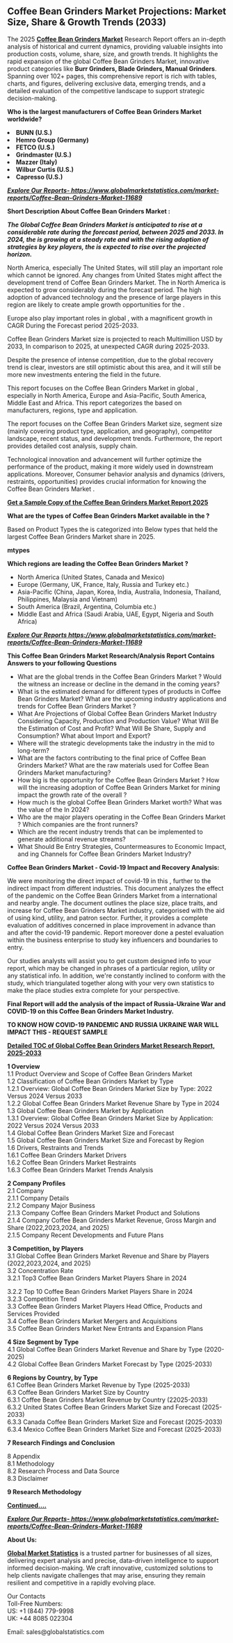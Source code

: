 <h2>Coffee Bean Grinders Market Projections: Market Size, Share & Growth Trends (2033)</h2><p>The 2025 <strong><a href="https://www.globalmarketstatistics.com/market-reports/Coffee-Bean-Grinders-Market-11689">Coffee Bean Grinders Market</a></strong> Research Report offers an in-depth analysis of historical and current dynamics, providing valuable insights into production costs, volume, share, size, and growth trends. It highlights the rapid expansion of the global Coffee Bean Grinders Market, innovative product categories like <strong>Burr Grinders, Blade Grinders, Manual Grinders</strong>. Spanning over 102+ pages, this comprehensive report is rich with tables, charts, and figures, delivering exclusive data, emerging trends, and a detailed evaluation of the competitive landscape to support strategic decision-making.</p><p><strong>Who is the largest manufacturers of Coffee Bean Grinders Market worldwide?</strong></p><p><strong><li>BUNN (U.S.)<li>Hemro Group (Germany)<li>FETCO (U.S.)<li>Grindmaster (U.S.)<li>Mazzer (Italy)<li>Wilbur Curtis (U.S.)<li>Capresso (U.S.)</strong></p><p><strong><em><a href="https://www.globalmarketstatistics.com/market-reports/Coffee-Bean-Grinders-Market-11689">Explore Our Reports-&nbsp;https://www.globalmarketstatistics.com/market-reports/Coffee-Bean-Grinders-Market-11689</a></em></strong></p><p><strong>Short Description About Coffee Bean Grinders Market :</strong></p><p><strong><em>The Global Coffee Bean Grinders Market is anticipated to rise at a considerable rate during the forecast period, between 2025 and 2033. In 2024, the is growing at a steady rate and with the rising adoption of strategies by key players, the is expected to rise over the projected horizon.</em></strong></p><p>North America, especially The United States, will still play an important role which cannot be ignored. Any changes from United States might affect the development trend of Coffee Bean Grinders Market. The in North America is expected to grow considerably during the forecast period. The high adoption of advanced technology and the presence of large players in this region are likely to create ample growth opportunities for the .</p><p>Europe also play important roles in global , with a magnificent growth in CAGR During the Forecast period 2025-2033.</p><p>Coffee Bean Grinders Market size is projected to reach Multimillion USD by 2033, In comparison to 2025, at unexpected CAGR during 2025-2033.</p><p>Despite the presence of intense competition, due to the global recovery trend is clear, investors are still optimistic about this area, and it will still be more new investments entering the field in the future.</p><p>This report focuses on the Coffee Bean Grinders Market in global , especially in North America, Europe and Asia-Pacific, South America, Middle East and Africa. This report categorizes the based on manufacturers, regions, type and application.</p><p>The report focuses on the Coffee Bean Grinders Market size, segment size (mainly covering product type, application, and geography), competitor landscape, recent status, and development trends. Furthermore, the report provides detailed cost analysis, supply chain.</p><p>Technological innovation and advancement will further optimize the performance of the product, making it more widely used in downstream applications. Moreover, Consumer behavior analysis and dynamics (drivers, restraints, opportunities) provides crucial information for knowing the Coffee Bean Grinders Market .</p><p><strong><a href="https://www.globalmarketstatistics.com/market-reports/Coffee-Bean-Grinders-Market-11689">Get a Sample Copy of the Coffee Bean Grinders Market Report 2025</a></strong></p><p><strong>What are the types of Coffee Bean Grinders Market available in the ?</strong></p><p>Based on Product Types the is categorized into Below types that held the largest Coffee Bean Grinders Market share in 2025.</p><p><strong>mtypes</strong></p><p><strong>Which regions are leading the Coffee Bean Grinders Market ?</strong></p><ul><li>North America (United States, Canada and Mexico)</li><li>Europe (Germany, UK, France, Italy, Russia and Turkey etc.)</li><li>Asia-Pacific (China, Japan, Korea, India, Australia, Indonesia, Thailand, Philippines, Malaysia and Vietnam)</li><li>South America (Brazil, Argentina, Columbia etc.)</li><li>Middle East and Africa (Saudi Arabia, UAE, Egypt, Nigeria and South Africa)</li></ul><p><strong><em><a href="https://www.globalmarketstatistics.com/market-reports/Coffee-Bean-Grinders-Market-11689">Explore Our Reports https://www.globalmarketstatistics.com/market-reports/Coffee-Bean-Grinders-Market-11689</a></em></strong></p><p><strong>This Coffee Bean Grinders Market Research/Analysis Report Contains Answers to your following Questions</strong></p><ul><li>What are the global trends in the Coffee Bean Grinders Market ? Would the witness an increase or decline in the demand in the coming years?</li><li>What is the estimated demand for different types of products in Coffee Bean Grinders Market? What are the upcoming industry applications and trends for Coffee Bean Grinders Market ?</li><li>What Are Projections of Global Coffee Bean Grinders Market Industry Considering Capacity, Production and Production Value? What Will Be the Estimation of Cost and Profit? What Will Be Share, Supply and Consumption? What about Import and Export?</li><li>Where will the strategic developments take the industry in the mid to long-term?</li><li>What are the factors contributing to the final price of Coffee Bean Grinders Market? What are the raw materials used for Coffee Bean Grinders Market manufacturing?</li><li>How big is the opportunity for the Coffee Bean Grinders Market ? How will the increasing adoption of Coffee Bean Grinders Market for mining impact the growth rate of the overall ?</li><li>How much is the global Coffee Bean Grinders Market worth? What was the value of the In 2024?</li><li>Who are the major players operating in the Coffee Bean Grinders Market ? Which companies are the front runners?</li><li>Which are the recent industry trends that can be implemented to generate additional revenue streams?</li><li>What Should Be Entry Strategies, Countermeasures to Economic Impact, and ing Channels for Coffee Bean Grinders Market Industry?</li></ul><p><strong>Coffee Bean Grinders Market - Covid-19 Impact and Recovery Analysis:</strong></p><p>We were monitoring the direct impact of covid-19 in this , further to the indirect impact from different industries. This document analyzes the effect of the pandemic on the Coffee Bean Grinders Market from a international and nearby angle. The document outlines the place size, place traits, and increase for Coffee Bean Grinders Market industry, categorised with the aid of using kind, utility, and patron sector. Further, it provides a complete evaluation of additives concerned in place improvement in advance than and after the covid-19 pandemic. Report moreover done a pestel evaluation within the business enterprise to study key influencers and boundaries to entry.</p><p>Our studies analysts will assist you to get custom designed info to your report, which may be changed in phrases of a particular region, utility or any statistical info. In addition, we're constantly inclined to conform with the study, which triangulated together along with your very own statistics to make the place studies extra complete for your perspective.</p><p><strong>Final Report will add the analysis of the impact of Russia-Ukraine War and COVID-19 on this Coffee Bean Grinders Market Industry.</strong></p><p><strong>TO KNOW HOW COVID-19 PANDEMIC AND RUSSIA UKRAINE WAR WILL IMPACT THIS - REQUEST SAMPLE</strong></p><p><strong><a href="https://www.globalmarketstatistics.com/market-reports/Coffee-Bean-Grinders-Market-11689">Detailed TOC of Global Coffee Bean Grinders Market Research Report, 2025-2033</a></strong></p><p><strong>1 Overview</strong><br /> 1.1 Product Overview and Scope of Coffee Bean Grinders Market<br /> 1.2 Classification of Coffee Bean Grinders Market by Type<br /> 1.2.1 Overview: Global Coffee Bean Grinders Market Size by Type: 2022 Versus 2024 Versus 2033<br /> 1.2.2 Global Coffee Bean Grinders Market Revenue Share by Type in 2024<br /> 1.3 Global Coffee Bean Grinders Market by Application<br /> 1.3.1 Overview: Global Coffee Bean Grinders Market Size by Application: 2022&nbsp;Versus 2024 Versus 2033<br /> 1.4 Global Coffee Bean Grinders Market Size and Forecast<br /> 1.5 Global Coffee Bean Grinders Market Size and Forecast by Region<br /> 1.6 Drivers, Restraints and Trends<br /> 1.6.1 Coffee Bean Grinders Market Drivers<br /> 1.6.2 Coffee Bean Grinders Market Restraints<br /> 1.6.3 Coffee Bean Grinders Market Trends Analysis</p><p><strong>2 Company Profiles</strong><br /> 2.1 Company<br /> 2.1.1 Company Details<br /> 2.1.2 Company Major Business<br /> 2.1.3 Company Coffee Bean Grinders Market Product and Solutions<br /> 2.1.4 Company Coffee Bean Grinders Market Revenue, Gross Margin and Share (2022,2023,2024, and 2025)<br /> 2.1.5 Company Recent Developments and Future Plans</p><p><strong>3 Competition, by Players</strong><br /> 3.1 Global Coffee Bean Grinders Market Revenue and Share by Players (2022,2023,2024, and 2025)<br /> 3.2 Concentration Rate<br /> 3.2.1 Top3 Coffee Bean Grinders Market Players Share in 2024</p><p>3.2.2 Top 10 Coffee Bean Grinders Market Players Share in 2024<br /> 3.2.3 Competition Trend<br /> 3.3 Coffee Bean Grinders Market Players Head Office, Products and Services Provided<br /> 3.4 Coffee Bean Grinders Market Mergers and Acquisitions<br /> 3.5 Coffee Bean Grinders Market New Entrants and Expansion Plans</p><p><strong>4 Size Segment by Type</strong><br /> 4.1 Global Coffee Bean Grinders Market Revenue and Share by Type (2020-2025)<br /> 4.2 Global Coffee Bean Grinders Market Forecast by Type (2025-2033)</p><p><strong>6 Regions by Country, by Type</strong><br /> 6.1 Coffee Bean Grinders Market Revenue by Type (2025-2033)<br /> 6.3 Coffee Bean Grinders Market Size by Country<br /> 6.3.1 Coffee Bean Grinders Market Revenue by Country (22025-2033)<br /> 6.3.2 United States Coffee Bean Grinders Market Size and Forecast (2025-2033)<br /> 6.3.3 Canada Coffee Bean Grinders Market Size and Forecast (2025-2033)<br /> 6.3.4 Mexico Coffee Bean Grinders Market Size and Forecast (2025-2033)</p><p><strong>7 Research Findings and Conclusion</strong></p><p>8 Appendix<br /> 8.1 Methodology<br /> 8.2 Research Process and Data Source<br /> 8.3 Disclaimer</p><p><strong>9 Research Methodology</strong></p><p><strong><a href="https://www.globalmarketstatistics.com/market-reports/Coffee-Bean-Grinders-Market-11689">Continued&hellip;.</a></strong></p><p><strong><em><a href="https://www.globalmarketstatistics.com/market-reports/Coffee-Bean-Grinders-Market-11689">Explore Our Reports-&nbsp;https://www.globalmarketstatistics.com/market-reports/Coffee-Bean-Grinders-Market-11689</a></em></strong></p><p><strong>About Us:</strong></p><p><strong><a href="https://www.globalmarketstatistics.com/">Global Market Statistics</a></strong> is a trusted partner for businesses of all sizes, delivering expert analysis and precise, data-driven intelligence to support informed decision-making. We craft innovative, customized solutions to help clients navigate challenges that may arise, ensuring they remain resilient and competitive in a rapidly evolving place.</p><p>Our Contacts<br /> Toll-Free Numbers:<br /> US: +1 (844) 779-9998<br /> UK: +44 8085 022304</p><p>Email: sales@globalstatistics.com</p>
